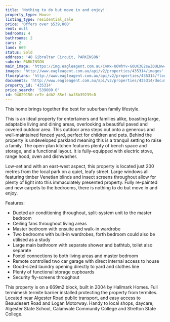 ```yaml
---
title: 'Nothing to do but move in and enjoy!'
property_type: House
listing_type: residential_sale
price: 'Offers over $539,000'
rent: null
bedrooms: 4
bathrooms: 2
cars: 2
land: 669
status: Sold
address: '48 Gibraltar Circuit, PARKINSON'
suburb: PARKINSON
main_image: 'https://img.eagleagent.com.au/CvWx-U6WhYv-G0UK3G2swZ0ULNw=/1280x854/smart/https://s3-us-west-2.amazonaws.com/eagleagent-orig/images/6823107/117981799-image-M.jpg'
images: 'http://www.eagleagent.com.au/api/v2/properties/435314/images'
floorplans: 'http://www.eagleagent.com.au/api/v2/properties/435314/floorplans'
documents: 'http://www.eagleagent.com.au/api/v2/properties/435314/documents'
property_id: '435314'
price_search: '539000.0'
id: 94829150-ce7e-4db2-85ef-baf8b39239c0
---
```

This home brings together the best for suburban family lifestyle.

This is an ideal property for entertainers and families alike, boasting large, adaptable living and dining areas, overlooking a beautiful paved and covered outdoor area. This outdoor area steps out onto a generous and well-maintained fenced yard, perfect for children and pets. Behind the property is undeveloped parkland meaning this is a tranquil setting to raise a family. The open-plan kitchen features plenty of bench space and storage, and a functional layout. It is fully-equipped with electric stove, range hood, oven and dishwasher.

Low-set and with an east-west aspect, this property is located just 200 metres from the local park on a quiet, leafy street. Large windows all featuring timber Venetian blinds and insect screens throughout allow for plenty of light into this immaculately presented property. Fully re-painted and new carpets to the bedrooms, there is nothing to do but move in and enjoy.

Features:
*  Ducted air conditioning throughout, split-system unit to the master bedroom
*  Ceiling fans throughout living areas
*  Master bedroom with ensuite and walk-in wardrobe
*  Two bedrooms with built-in wardrobes, forth bedroom could also be utilised as a study
*  Large main bathroom with separate shower and bathtub, toilet also separate
*  Foxtel connections to both living areas and master bedroom
*  Remote controlled two car garage with direct internal access to house
*  Good-sized laundry opening directly to yard and clothes line
*  Plenty of functional storage cupboards
*  Security fly-screens throughout

This property is on a 669m2 block, built in 2004 by Hallmark Homes. Full termimesh termite barrier installed protecting the property from termites. Located near Algester Road public transport, and easy access to Beaudesert Road and Logan Motorway. Handy to local shops, daycare, Algester State School, Calamvale Community College and Stretton State College.